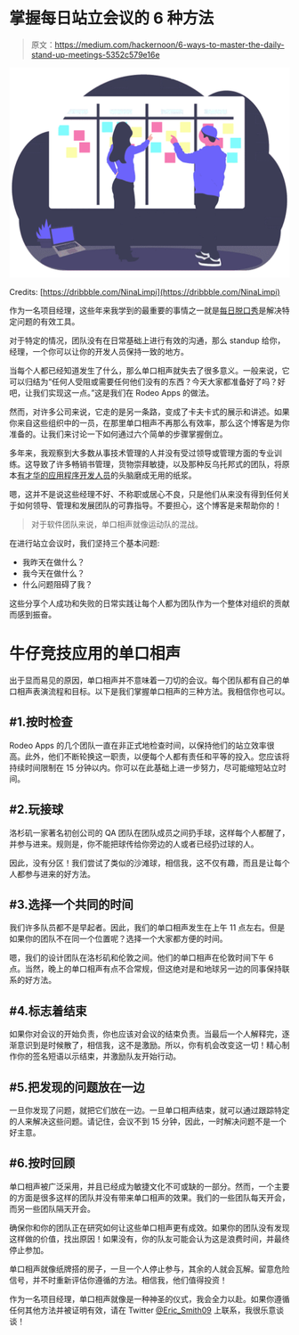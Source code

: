 # 掌握每日站立会议的 6 种方法

> 原文：<https://medium.com/hackernoon/6-ways-to-master-the-daily-stand-up-meetings-5352c579e16e>

![](img/e9a5071546332dddef7a0117a8daaf85.png)

Credits: [https://dribbble.com/NinaLimpi](https://dribbble.com/NinaLimpi)

作为一名项目经理，这些年来我学到的最重要的事情之一就是[每日脱口秀](https://hackernoon.com/the-morning-standup-ceremony-671ccdbc7d7e)是解决特定问题的有效工具。

对于特定的情况，团队没有在日常基础上进行有效的沟通，那么 standup 给你，经理，一个你可以让你的开发人员保持一致的地方。

当每个人都已经知道发生了什么，那么单口相声就失去了很多意义。一般来说，它可以归结为“任何人受阻或需要任何他们没有的东西？今天大家都准备好了吗？好吧，让我们实现这一点。”这是我们在 Rodeo Apps 的做法。

然而，对许多公司来说，它走的是另一条路，变成了卡夫卡式的展示和讲述。如果你来自这些组织中的一员，在那里单口相声不再那么有效率，那么这个博客是为你准备的。让我们来讨论一下如何通过六个简单的步骤掌握倒立。

多年来，我观察到大多数从事技术管理的人并没有受过领导或管理方面的专业训练。这导致了许多畅销书管理，货物崇拜敏捷，以及那种反乌托邦式的团队，将原本[有才华的应用程序开发人员](https://www.rodeoapps.com/)的头脑磨成无用的纸浆。

嗯，这并不是说这些经理不好、不称职或居心不良，只是他们从来没有得到任何关于如何领导、管理和发展团队的可靠指导。不要担心，这个博客是来帮助你的！

> 对于软件团队来说，单口相声就像运动队的混战。

在进行站立会议时，我们坚持三个基本问题:

*   我昨天在做什么？
*   我今天在做什么？
*   什么问题阻碍了我？

这些分享个人成功和失败的日常实践让每个人都为团队作为一个整体对组织的贡献而感到振奋。

# 牛仔竞技应用的单口相声

出于显而易见的原因，单口相声并不意味着一刀切的会议。每个团队都有自己的单口相声表演流程和目标。以下是我们掌握单口相声的三种方法。我相信你也可以。

## #1.按时检查

Rodeo Apps 的几个团队一直在非正式地检查时间，以保持他们的站立效率很高。此外，他们不断轮换这一职责，以便每个人都有责任和平等的投入。您应该将持续时间限制在 15 分钟以内。你可以在此基础上进一步努力，尽可能缩短站立时间。

## #2.玩接球

洛杉矶一家著名初创公司的 QA 团队在团队成员之间扔手球，这样每个人都醒了，并参与进来。规则是，你不能把球传给你旁边的人或者已经扔过球的人。

因此，没有分区！我们尝试了类似的沙滩球，相信我，这不仅有趣，而且是让每个人都参与进来的好方法。

## #3.选择一个共同的时间

我们许多队员都不是早起者。因此，我们的单口相声发生在上午 11 点左右。但是如果你的团队不在同一个位置呢？选择一个大家都方便的时间。

嗯，我们的设计团队在洛杉矶和伦敦之间。他们的单口相声在伦敦时间下午 6 点。当然，晚上的单口相声有点不合常规，但这绝对是和地球另一边的同事保持联系的好方法。

## #4.标志着结束

如果你对会议的开始负责，你也应该对会议的结束负责。当最后一个人解释完，逐渐意识到是时候散了，相信我，这不是激励。所以，你有机会改变这一切！精心制作你的签名短语以示结束，并激励队友开始行动。

## #5.把发现的问题放在一边

一旦你发现了问题，就把它们放在一边。一旦单口相声结束，就可以通过跟踪特定的人来解决这些问题。请记住，会议不到 15 分钟，因此，一时解决问题不是一个好主意。

## #6.按时回顾

单口相声被广泛采用，并且已经成为敏捷文化不可或缺的一部分。然而，一个主要的方面是很多这样的团队并没有带来单口相声的效果。我们的一些团队每天开会，而另一些团队隔天开会。

确保你和你的团队正在研究如何让这些单口相声更有成效。如果你的团队没有发现这样做的价值，找出原因！如果没有，你的队友可能会认为这是浪费时间，并最终停止参加。

单口相声就像纸牌搭的房子，一旦一个人停止参与，其余的人就会瓦解。留意危险信号，并不时重新评估你遵循的方法。相信我，他们值得投资！

作为一名项目经理，单口相声就像是一种神圣的仪式，我会全力以赴。如果你遵循任何其他方法并被证明有效，请在 Twitter [@Eric_Smith09](https://twitter.com/Eric_Smith09) 上联系，我很乐意谈谈！